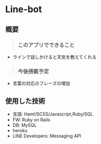 # Line-bot 

## 概要
> ### このアプリでできること
* ラインで話しかけると天気を教えてくれる


> ### 今後搭載予定
* 言葉の対応のフレーズの増加


## 使用した技術
* 言語:  Haml/SCSS/Javascript,Ruby/SQL
* FW:  Ruby on Rails
* DB:  MySQL
* heroku
* LINE Developers: Messaging API